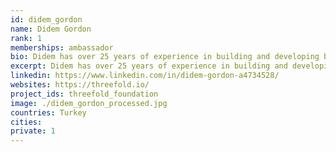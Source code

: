 ```yaml
---
id: didem_gordon
name: Didem Gordon
rank: 1
memberships: ambassador
bio: Didem has over 25 years of experience in building and developing businesses in emerging markets and strategic management. Her career as a top executive in investment banking and wealth management and an opinion leader in the Turkish finance sector resulted in a valuable global reach over the years. Didem's thirst for knowledge and passion for creation paved her way into venture consulting over the recent years where she advises in make ideas into enterprises with a focus on operational excellence, talent management, and stakeholder relations​. Having a keen interest in technology and innovation, as a water-bearer, she has been investing her time in continuously learning and working with high-tech startups in Europe and the US. Making a positive impact for a better world defines her business scope as she carefully choses the projects she works on that aim towards a better world and is in the process of establishing her startup, Phaida Ventures upon this key principle. Didem is very honored to be part of the ThreeFold team in thriving to provide a green and neutral internet shared by all. Business Developer fell in love with Threefold I joined ThreeFold as part of my lifeworks to make the world a better place.  Passion and courage  to create positiveimpact , working out of  love and respect  not striving for power based on ego, that is what Threefold  means to me.  Use of technology and consciousness; exponential good for humanity. 
excerpt: Didem has over 25 years of experience in building and developing businesses in emerging markets and strategic management.
linkedin: https://www.linkedin.com/in/didem-gordon-a4734528/
websites: https://threefold.io/
project_ids: threefold_foundation
image: ./didem_gordon_processed.jpg
countries: Turkey
cities:
private: 1
---
```

